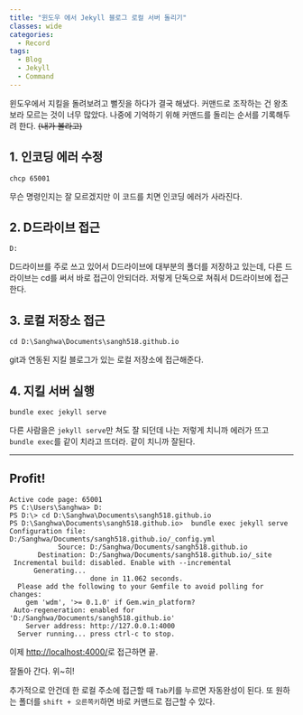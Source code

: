 ```yaml
---
title: "윈도우 에서 Jekyll 블로그 로컬 서버 돌리기"
classes: wide
categories:
  - Record
tags:
  - Blog
  - Jekyll
  - Command
---
```

윈도우에서 지킬을 돌려보려고 뻘짓을 하다가 결국 해냈다.
커맨드로 조작하는 건 왕초보라 모르는 것이 너무 많았다.
나중에 기억하기 위해 커맨드를 돌리는 순서를 기록해두려 한다. ~~(내가 볼라고)~~

## 1. 인코딩 에러 수정
```
chcp 65001
```

무슨 명령인지는 잘 모르겠지만 이 코드를 치면 인코딩 에러가 사라진다.

## 2. D드라이브 접근
```
D:
```
D드라이브를 주로 쓰고 있어서 D드라이브에 대부분의 폴더를 저장하고 있는데, 다른 드라이브는 cd를 써서 바로 접근이 안되더라.
저렇게 단독으로 쳐줘서 D드라이브에 접근한다.

## 3. 로컬 저장소 접근
```
cd D:\Sanghwa\Documents\sangh518.github.io
```
git과 연동된 지킬 블로그가 있는 로컬 저장소에 접근해준다. 

## 4. 지킬 서버 실행
```
bundle exec jekyll serve
```
다른 사람을은 `jekyll serve`만 쳐도 잘 되던데 나는 저렇게 치니까 에러가 뜨고 `bundle exec`를 같이 치라고 뜨더라.
같이 치니까 잘된다.


-------

## Profit!
```
Active code page: 65001
PS C:\Users\Sanghwa> D:
PS D:\> cd D:\Sanghwa\Documents\sangh518.github.io
PS D:\Sanghwa\Documents\sangh518.github.io>  bundle exec jekyll serve
Configuration file: D:/Sanghwa/Documents/sangh518.github.io/_config.yml
            Source: D:/Sanghwa/Documents/sangh518.github.io
       Destination: D:/Sanghwa/Documents/sangh518.github.io/_site
 Incremental build: disabled. Enable with --incremental
      Generating...
                    done in 11.062 seconds.
  Please add the following to your Gemfile to avoid polling for changes:
    gem 'wdm', '>= 0.1.0' if Gem.win_platform?
 Auto-regeneration: enabled for 'D:/Sanghwa/Documents/sangh518.github.io'
    Server address: http://127.0.0.1:4000
  Server running... press ctrl-c to stop.
```

이제 [http://localhost:4000/](http://localhost:4000/)로 접근하면 끝.

잘돌아 간다. 위~히!

추가적으로 안건데 한 로컬 주소에 접근할 때 `Tab`키를 누르면 자동완성이 된다.
또 원하는 폴더를 `shift + 오른쪽키`하면 바로 커맨드로 접근할 수 있다.

